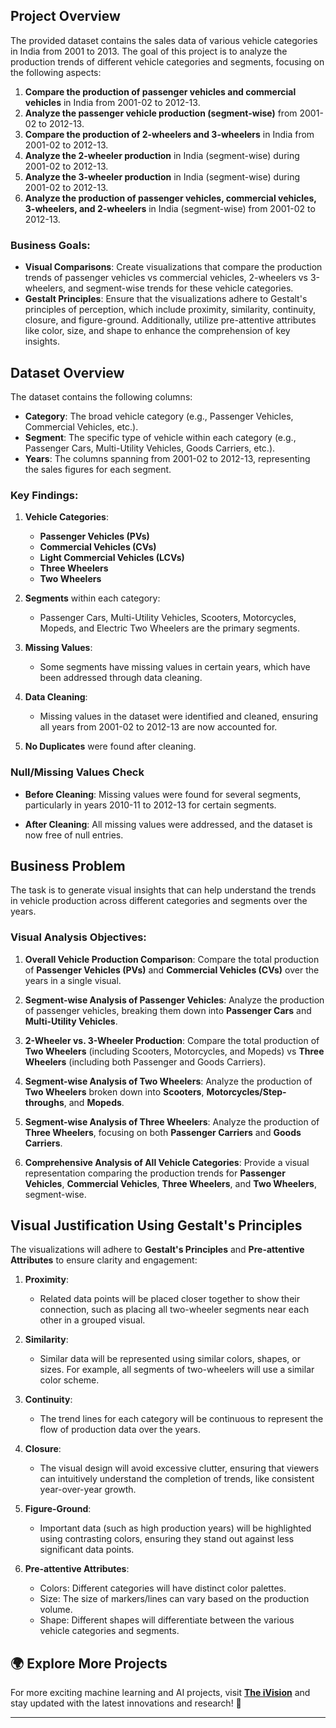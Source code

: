 ## Project Overview

The provided dataset contains the sales data of various vehicle categories in India from 2001 to 2013. The goal of this project is to analyze the production trends of different vehicle categories and segments, focusing on the following aspects:

1. **Compare the production of passenger vehicles and commercial vehicles** in India from 2001-02 to 2012-13.
2. **Analyze the passenger vehicle production (segment-wise)** from 2001-02 to 2012-13.
3. **Compare the production of 2-wheelers and 3-wheelers** in India from 2001-02 to 2012-13.
4. **Analyze the 2-wheeler production** in India (segment-wise) during 2001-02 to 2012-13.
5. **Analyze the 3-wheeler production** in India (segment-wise) during 2001-02 to 2012-13.
6. **Analyze the production of passenger vehicles, commercial vehicles, 3-wheelers, and 2-wheelers** in India (segment-wise) from 2001-02 to 2012-13.

### Business Goals:
- **Visual Comparisons**: Create visualizations that compare the production trends of passenger vehicles vs commercial vehicles, 2-wheelers vs 3-wheelers, and segment-wise trends for these vehicle categories.
- **Gestalt Principles**: Ensure that the visualizations adhere to Gestalt's principles of perception, which include proximity, similarity, continuity, closure, and figure-ground. Additionally, utilize pre-attentive attributes like color, size, and shape to enhance the comprehension of key insights.
  
## Dataset Overview

The dataset contains the following columns:

- **Category**: The broad vehicle category (e.g., Passenger Vehicles, Commercial Vehicles, etc.).
- **Segment**: The specific type of vehicle within each category (e.g., Passenger Cars, Multi-Utility Vehicles, Goods Carriers, etc.).
- **Years**: The columns spanning from 2001-02 to 2012-13, representing the sales figures for each segment.

### Key Findings:
1. **Vehicle Categories**:
   - **Passenger Vehicles (PVs)**
   - **Commercial Vehicles (CVs)**
   - **Light Commercial Vehicles (LCVs)**
   - **Three Wheelers**
   - **Two Wheelers**
   
2. **Segments** within each category:
   - Passenger Cars, Multi-Utility Vehicles, Scooters, Motorcycles, Mopeds, and Electric Two Wheelers are the primary segments.

3. **Missing Values**: 
   - Some segments have missing values in certain years, which have been addressed through data cleaning.

4. **Data Cleaning**:
   - Missing values in the dataset were identified and cleaned, ensuring all years from 2001-02 to 2012-13 are now accounted for.

5. **No Duplicates** were found after cleaning.

### Null/Missing Values Check
- **Before Cleaning**:
  Missing values were found for several segments, particularly in years 2010-11 to 2012-13 for certain segments.
  
- **After Cleaning**:
  All missing values were addressed, and the dataset is now free of null entries.

## Business Problem

The task is to generate visual insights that can help understand the trends in vehicle production across different categories and segments over the years.

### Visual Analysis Objectives:
1. **Overall Vehicle Production Comparison**:
   Compare the total production of **Passenger Vehicles (PVs)** and **Commercial Vehicles (CVs)** over the years in a single visual.

2. **Segment-wise Analysis of Passenger Vehicles**:
   Analyze the production of passenger vehicles, breaking them down into **Passenger Cars** and **Multi-Utility Vehicles**.

3. **2-Wheeler vs. 3-Wheeler Production**:
   Compare the total production of **Two Wheelers** (including Scooters, Motorcycles, and Mopeds) vs **Three Wheelers** (including both Passenger and Goods Carriers).

4. **Segment-wise Analysis of Two Wheelers**:
   Analyze the production of **Two Wheelers** broken down into **Scooters**, **Motorcycles/Step-throughs**, and **Mopeds**.

5. **Segment-wise Analysis of Three Wheelers**:
   Analyze the production of **Three Wheelers**, focusing on both **Passenger Carriers** and **Goods Carriers**.

6. **Comprehensive Analysis of All Vehicle Categories**:
   Provide a visual representation comparing the production trends for **Passenger Vehicles**, **Commercial Vehicles**, **Three Wheelers**, and **Two Wheelers**, segment-wise.

## Visual Justification Using Gestalt's Principles

The visualizations will adhere to **Gestalt's Principles** and **Pre-attentive Attributes** to ensure clarity and engagement:

1. **Proximity**:
   - Related data points will be placed closer together to show their connection, such as placing all two-wheeler segments near each other in a grouped visual.

2. **Similarity**:
   - Similar data will be represented using similar colors, shapes, or sizes. For example, all segments of two-wheelers will use a similar color scheme.

3. **Continuity**:
   - The trend lines for each category will be continuous to represent the flow of production data over the years.

4. **Closure**:
   - The visual design will avoid excessive clutter, ensuring that viewers can intuitively understand the completion of trends, like consistent year-over-year growth.

5. **Figure-Ground**:
   - Important data (such as high production years) will be highlighted using contrasting colors, ensuring they stand out against less significant data points.

6. **Pre-attentive Attributes**:
   - Colors: Different categories will have distinct color palettes.
   - Size: The size of markers/lines can vary based on the production volume.
   - Shape: Different shapes will differentiate between the various vehicle categories and segments.

## 🌍 Explore More Projects  
For more exciting machine learning and AI projects, visit **[The iVision](https://theivision.wordpress.com/)** and stay updated with the latest innovations and research! 🚀  

---
